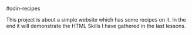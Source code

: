 #odin-recipes

This project is about a simple website which has some recipes on it. In the
end it will demonstrate the HTML Skills I have gathered in the last lessons.
